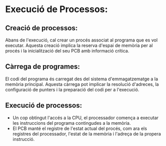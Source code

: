 # Execució de Processos:
## Creació de processos:
Abans de l'execució, cal crear un procés associat al programa que es vol executar. Aquesta creació implica la reserva d'espai de memòria per al procés i la inicialització del seu PCB amb informació crítica.
## Càrrega de programes:
El codi del programa és carregat des del sistema d'emmagatzematge a la memòria principal. Aquesta càrrega pot implicar la resolució d'adreces, la configuració de punters i la preparació del codi per a l'execució.
## Execució de processos:
- Un cop obtingut l'accés a la CPU, el processador comença a executar les instruccions del programa contingudes a la memòria.
- El PCB manté el registre de l'estat actual del procés, com ara els registres del processador, l'estat de la memòria i l'adreça de la propera instrucció.